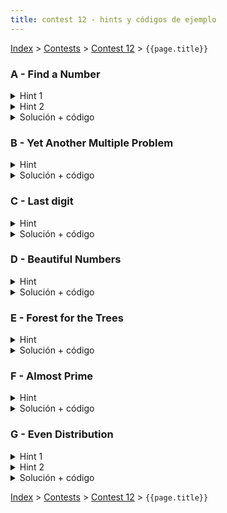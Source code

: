 ```yaml
---
title: contest 12 - hints y códigos de ejemplo
---
```


[Index](../index) > [Contests](../contests) > [Contest 12](../contests#contest-12) > ```{{page.title}}```

### A - Find a Number
<details> 
  <summary>Hint 1</summary>
  Notemos que podemos recorrer los números de mayor a menor con una especie de bfs, donde a partir de un número x agregamos a la cola todos aquellos números de la forma 10 x + i, con i dígito. Esto es útil pues si llegamos a descartar un número y no proseguir su bfs nos ahorramos pasar por todos los números que representan sucesores del número eliminado, reduciendo considerablemente el espacio de búsqueda.
</details>
<details> 
  <summary>Hint 2</summary>
  Notemos además que para cada número podemos obtener su resto resto respecto a d y la suma de sus dígitos, sin embargo como sólo nos interesan números con suma de dígitos de a lo más s, pues un número con suma mayor no puede generar el número que buscamos, entonces hay una cantidad finita de configuraciones (resto, suma) en los números que buscaremos, de hecho podemos concluir que dada una configuración (resto, suma), el óptimo de números a agregar será el mismo para todos los números con la misma configuración. Considerando lo anterior, no vale la pena volver a revisar configuraciones que ya han sido exploradas antes en el bfs.
</details>
<details> 
  <summary>Solución + código</summary>
  La solución juntando todo lo anterior consiste en realizar un bfs en el árbol implícito descrito en el hint1, registrando como nodos las configuraciones finitas de (resto, suma). Además necesitamos llevar cuenta de qué configuraciones ya han sido visitadas. La primera vez que lleguemos a la configuración (0, s), es decir resto 0 (o divisible por d) y suma s, habremos tomado el camino óptimo, para reconstruir el camino basta haber registrado el parent de cada configuración generada, es decir qué configuración la agregó a la queue del bfs. Si nunca pasamos por la configuración (0, s), sabremos que no hay solución.
  <a href="https://github.com/BenjaminRubio/CompetitiveProgramming/blob/master/Problems/Codeforces/FindANumber.cpp">Código de ejemplo</a>
</details>

### B - Yet Another Multiple Problem
<details> 
  <summary>Hint</summary>
  Revisen los hints del problema A, en este problema podemos usar una idea parecida pero adaptada a lo que piden.
</details>
<details> 
  <summary>Solución + código</summary>
  La solución consiste en realizar el mismo bfs del problema A pero sólo considerando restos y los dígitos que estén permitidos, la primera vez que lleguemos a la configuración (0) habremos tomado el camino óptimo. De lo contrario no habrá solución.
  <a href="https://github.com/BenjaminRubio/CompetitiveProgramming/blob/master/Problems/SPOJ/YetAnotherMultipleProblem.cpp">Código de ejemplo</a>
</details>

### C - Last digit
<details> 
  <summary>Hint</summary>
  Sacar factores primos del numerador y del denominador de la combinatoria puede servir.
</details>
<details> 
  <summary>Solución + código</summary>
  La combi que da la cantidad de permutaciones sin repetición es N!/(C[0]! * ... * C[25]!), donde C[i] es la cantidad de veces que está el caracter i. Precomputamos los primos hasta 10^6 con criba de eratóstenes y luego sacamos la factorización prima del numerador y de los factores del denominador linealmente con factorización prima de factoriales. Cancelamos exponentes, y luego matamos los 0's a la derecha matando los pares de 2 y 5 (min{ e[2], e[5] }). Luego el último dígito lo sacamos calculando el valor de la factorización módulo 10 usando binary exponentiation.
  <a href="https://github.com/PabloMessina/Competitive-Programming-Material/blob/master/Solved%20problems/LiveArchive/4008_LastDigit.cpp">Código de ejemplo</a>
</details>

### D - Beautiful Numbers
<details> 
  <summary>Hint</summary>
  Lo más complicado del problema es calcular número de permutaciones sin repetición módulo 10^9+7.
</details>
<details> 
  <summary>Solución + código</summary>
  Iterar sobre k = 0, ..., N donde a es usado k veces y b usado (N-k) veces. Si (a*k + b*(N-k)) es good, entonces las N!/(k!x(N-k)!) permutaciones sin repeticiones son excelentes. Para calcular esa combi módulo 10^9+7, podemos calcularla como el producto del numerador con el inverso modular del denominador, que se puede obtener con euclides extendido. <a href="https://github.com/PabloMessina/Competitive-Programming-Material/blob/master/Solved%20problems/Codeforces/300C_BeautifulNumbers.cpp">Código de ejemplo</a>
</details>

### E - Forest for the Trees
<details> 
  <summary>Hint</summary>
  Para que exista un lattice point entre (0, 0) y (xb, yb) se necesita un punto cuya pendiente desde (0, 0) sea la misma que (xb, yb). Es decir, necesitamos que la fracción yb / xb, no sea irreducible. En caso de no ser una fracción irreducile, podemo reducirla al máximo dividiendo tanto el numerador como el denominador por el gcd(xb, yb) y definir x' = xb / g, y' = yb / g. De esta forma todos los lattice entre (0, 0) y (xb, yb) serán multiplos de (x', y').
</details>
<details> 
  <summary>Solución + código</summary>
  Para obtener el árbol más cercano a (0, 0) en caso de existir sólo hay 2 opciones, o es precisamente (x', y') descrito en el hint, o este punto estaa dentro del rectángulo talado. En el segundo caso necesitamos encontrar el primer múltiplo de (x', y') que esté fuera del rectángulo talado, esto se puede hacer de 2 formas, realizando búsqueda binaria sobre el factor o con una fórmula cerrada. La fórmula cerrada sale de obtener el factor como f = min(x2 / x', y2 / y') + 1, esto pues el el mínimo múltiplo de x' o y' que supera al rectángulo talado.
  <a href="https://github.com/BenjaminRubio/CompetitiveProgramming/blob/master/Problems/Kattis/ForestForTheTrees.cpp">Código de ejemplo</a>
</details>

### F - Almost Prime
<details> 
  <summary>Hint</summary>
  Dado un primo, todos sus múltiplos son divisibles por ese primo.
</details>
<details> 
  <summary>Solución + código</summary>
  Podemos modificar la criba de eratóstenes para ir marcando la cantidad de primos que dividen a cada número. Luego contamos cuántos números son divisibles por exactamente dos primos. <a href="https://github.com/PabloMessina/Competitive-Programming-Material/blob/master/Solved%20problems/Codeforces/26A_AlmostPrime.cpp">Código de ejemplo</a>
</details>

### G - Even Distribution
<details> 
  <summary>Hint 1</summary>
  Dado un camino arbitrario, la cantidad de niños correspondiente es el GCD de los dulces de cada nodo en el camino.
</details>
<details> 
  <summary>Hint 2</summary>
  Pensar en una forma de simular todos los posibles caminos pero podando caminos redundantes (que no van a aportar información nueva).
</details>
<details> 
  <summary>Solución + código</summary>
  Hacemos un BFS sobre un grafo de estados, donde los estados son pares (nodo, gcd). La cola del BFS la inicializamos con todos los pares (nodo, candies[nodo]). La idea es correr el BFS hasta explorar todos los estados alcanzables. Notar que si un estado ya visitado es re-visitado, no tiene sentido explorarlo porque todos los caminos que se puedan generar a partir de él tendrán el mismo gcd acumulado que los de la primera vez que fue visitado. <a href="https://github.com/PabloMessina/Competitive-Programming-Material/blob/master/Solved%20problems/LiveArchive/6825_EvenDistribution.cpp">Código de ejemplo</a>
</details>

<!-- <details> 
  <summary>Hint</summary>   
</details>
<details> 
  <summary>Solución + código</summary>
  <a href="">Código de ejemplo</a>
</details> -->

[Index](../index) > [Contests](../contests) > [Contest 12](../contests#contest-12) > ```{{page.title}}```
